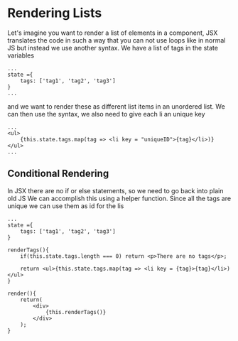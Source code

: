 # Rendering Lists
Let's imagine you want to render a list of elements in a component, JSX translates the code in such a way that you can not use loops like in normal JS but instead we use another syntax. We have a list of tags in the state variables

	...
	state ={
		tags: ['tag1', 'tag2', 'tag3']
	}
	...

and we want to render these as different list items in an unordered list. We can then use the syntax, we also need to give each li an unique key

	...
	<ul>
		{this.state.tags.map(tag => <li key = "uniqueID">{tag}</li>)}
	</ul>
	...


## Conditional Rendering
In JSX there are no if or else statements, so we need to go back into plain old JS
We can accomplish this using a helper function. Since all the tags are unique we can use them as id for the lis

	...
	state ={
		tags: ['tag1', 'tag2', 'tag3']
	}
	
	renderTags(){
		if(this.state.tags.length === 0) return <p>There are no tags</p>;

		return <ul>{this.state.tags.map(tag => <li key = {tag}>{tag}</li>)</ul>
	}

	render(){
		return(
			<div>
				{this.renderTags()}	
			</div>
		);
	}
